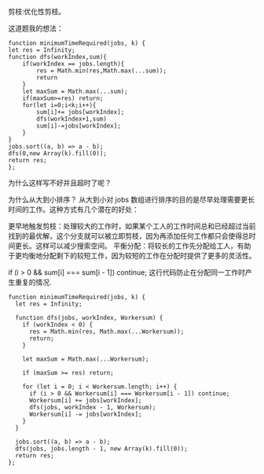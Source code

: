 剪枝:优化性剪枝。

这道题我的想法：
```code
function minimumTimeRequired(jobs, k) {
let res = Infinity;
function dfs(workIndex,sum){
    if(workIndex == jobs.length){
        res = Math.min(res,Math.max(...sum));
        return
    }
    let maxSum = Math.max(...sum);
    if(maxSum>=res) return;
    for(let i=0;i<k;i++){
        sum[i]+= jobs[workIndex];
        dfs(workIndex+1,sum)
        sum[i]-=jobs[workIndex];
    }
}
jobs.sort((a, b) => a - b);
dfs(0,new Array(k).fill(0));
return res;
};
```
为什么这样写不好并且超时了呢？

为什么从大到小排序？
从大到小对 jobs 数组进行排序的目的是尽早处理需要更长时间的工作。这种方式有几个潜在的好处：

更早地触发剪枝：处理较大的工作时，如果某个工人的工作时间总和已经超过当前找到的最优解，这个分支就可以被立即剪枝，因为再添加任何工作都只会使得总时间更长。这样可以减少搜索空间。
平衡分配：将较长的工作先分配给工人，有助于更均衡地分配剩下的较短工作，因为较短的工作在分配时提供了更多的灵活性。

if (i > 0 && sum[i] === sum[i - 1]) continue; 这行代码防止在分配同一工作时产生重复的情况.           

```code
function minimumTimeRequired(jobs, k) {
  let res = Infinity;

  function dfs(jobs, workIndex, Workersum) {
    if (workIndex < 0) {
      res = Math.min(res, Math.max(...Workersum));
      return;
    }

    let maxSum = Math.max(...Workersum);
    
    if (maxSum >= res) return;

    for (let i = 0; i < Workersum.length; i++) {
      if (i > 0 && Workersum[i] === Workersum[i - 1]) continue;
      Workersum[i] += jobs[workIndex];
      dfs(jobs, workIndex - 1, Workersum);
      Workersum[i] -= jobs[workIndex];
    }
  }

  jobs.sort((a, b) => a - b);
  dfs(jobs, jobs.length - 1, new Array(k).fill(0));
  return res;
};
```
